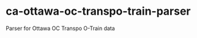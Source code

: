 ca-ottawa-oc-transpo-train-parser
=================================

Parser for Ottawa OC Transpo O-Train data
